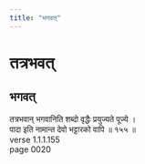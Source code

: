```yaml
---
title: "भगवत्"
---
```


# तत्रभवत्
## भगवत्
तत्रभवान् भगवानिति शब्दो वृद्धैः प्रयुज्यते पूज्ये ।<br />पादा इति नामान्त देवो भट्टारको वापि ॥ १५५ ॥<br />verse 1.1.1.155<br />page 0020

